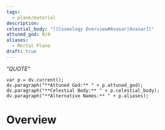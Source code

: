 ```yaml
---
tags:
  - plane/material
description: 
celestial_body: "[[Cosmology Overview#Avasar|Avasar]]"
attuned_god: N/A
aliases:
  - Mortal Plane
draft: true
---
```

*"QUOTE"*
```dataviewjs
var p = dv.current();
dv.paragraph("**Attuned God:** " + p.attuned_god);
dv.paragraph("**Celestial Body:** " + p.celestial_body);
dv.paragraph("**Alternative Names:** " + p.aliases);
```
# Overview

